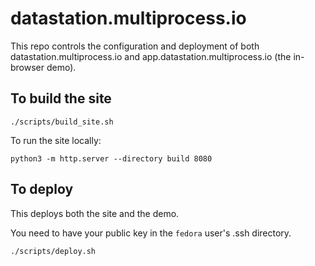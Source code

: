 # datastation.multiprocess.io

This repo controls the configuration and deployment of both
datastation.multiprocess.io and app.datastation.multiprocess.io (the
in-browser demo).

## To build the site

```
./scripts/build_site.sh
```

To run the site locally:

```
python3 -m http.server --directory build 8080
```

## To deploy

This deploys both the site and the demo.

You need to have your public key in the `fedora` user's .ssh
directory.

```
./scripts/deploy.sh
```
